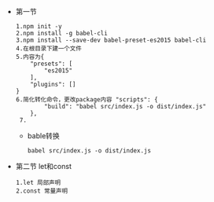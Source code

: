 * 第一节

  ```
  1.npm init -y
  2.npm install -g babel-cli
  3.npm install --save-dev babel-preset-es2015 babel-cli
  4.在根目录下建一个文件
  5.内容为{
      "presets": [
          "es2015"
      ],
      "plugins": []
  }
  6.简化转化命令，更改package内容 "scripts": {
          "build": "babel src/index.js -o dist/index.js"
      },
   7.
  ```

  * bable转换

    ```
    babel src/index.js -o dist/index.js
    ```

* 第二节 let和const

  ```
  1.let 局部声明
  2.const 常量声明
  ```